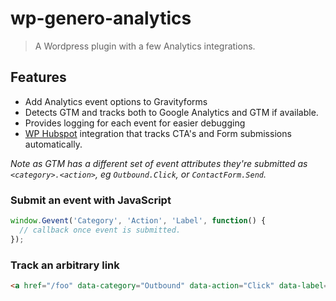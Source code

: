 # wp-genero-analytics

> A Wordpress plugin with a few Analytics integrations.

## Features

- Add Analytics event options to Gravityforms
- Detects GTM and tracks both to Google Analytics and GTM if available.
- Provides logging for each event for easier debugging
- [WP Hubspot](https://github.com/generoi/wp-hubspot) integration that tracks CTA's and Form submissions automatically.

_Note as GTM has a different set of event attributes they're submitted as `<category>.<action>`, eg `Outbound.Click`, or `ContactForm.Send`._

### Submit an event with JavaScript

```js
window.Gevent('Category', 'Action', 'Label', function() {
  // callback once event is submitted.
});
```

### Track an arbitrary link

```html
<a href="/foo" data-category="Outbound" data-action="Click" data-label="Foo">Foo</a>
```
